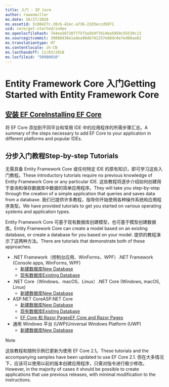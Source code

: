 ```yaml
---
title: 入门 - EF Core
author: rowanmiller
ms.date: 10/27/2016
ms.assetid: 3c88427c-20c6-42ec-a736-22d3eccd5071
uid: core/get-started/index
ms.openlocfilehash: 744ea587207775f3a5b9f7b14ba5959c55539c13
ms.sourcegitcommit: 39080d38e1adea90db741257e60dc0e7ed08aa82
ms.translationtype: HT
ms.contentlocale: zh-CN
ms.lasthandoff: 11/03/2018
ms.locfileid: "50980010"
---
```

# <a name="getting-started-with-entity-framework-core"></a><span data-ttu-id="cb467-102">Entity Framework Core 入门</span><span class="sxs-lookup"><span data-stu-id="cb467-102">Getting Started with Entity Framework Core</span></span>

## <a name="installing-ef-coreinstallindexmd"></a>[<span data-ttu-id="cb467-103">安装 EF Core</span><span class="sxs-lookup"><span data-stu-id="cb467-103">Installing EF Core</span></span>](install/index.md)

<span data-ttu-id="cb467-104">将 EF Core 添加到不同平台和常用 IDE 中的应用程序的所需步骤汇总。</span><span class="sxs-lookup"><span data-stu-id="cb467-104">A summary of the steps necessary to add EF Core to your application in different platforms and popular IDEs.</span></span>

## <a name="step-by-step-tutorials"></a><span data-ttu-id="cb467-105">分步入门教程</span><span class="sxs-lookup"><span data-stu-id="cb467-105">Step-by-step Tutorials</span></span>

<span data-ttu-id="cb467-106">无需具备 Entity Framework Core 或任何特定 IDE 的原有知识，即可学习这些入门教程。</span><span class="sxs-lookup"><span data-stu-id="cb467-106">These introductory tutorials require no previous knowledge of Entity Framework Core or any particular IDE.</span></span> <span data-ttu-id="cb467-107">这些教程将逐步介绍如何创建用于查询和保存数据库中数据的简单应用程序。</span><span class="sxs-lookup"><span data-stu-id="cb467-107">They will take you step-by-step through the creation of a simple application that queries and saves data from a database.</span></span> <span data-ttu-id="cb467-108">我们已提供许多教程，指导你开始使用各种操作系统和应用程序类型。</span><span class="sxs-lookup"><span data-stu-id="cb467-108">We have provided tutorials to get you started on various operating systems and application types.</span></span>

<span data-ttu-id="cb467-109">Entity Framework Core 可基于现有数据库创建模型，也可基于模型创建数据库。</span><span class="sxs-lookup"><span data-stu-id="cb467-109">Entity Framework Core can create a model based on an existing database, or create a database for you based on your model.</span></span> <span data-ttu-id="cb467-110">提供的教程演示了这两种方法。</span><span class="sxs-lookup"><span data-stu-id="cb467-110">There are tutorials that demonstrate both of these approaches.</span></span>

* <span data-ttu-id="cb467-111">.NET Framework（控制台应用、WinForms、WPF）</span><span class="sxs-lookup"><span data-stu-id="cb467-111">.NET Framework (Console apps, WinForms, WPF)</span></span>
  * [<span data-ttu-id="cb467-112">新建数据库</span><span class="sxs-lookup"><span data-stu-id="cb467-112">New Database</span></span>](full-dotnet/new-db.md)
  * [<span data-ttu-id="cb467-113">现有数据库</span><span class="sxs-lookup"><span data-stu-id="cb467-113">Existing Database</span></span>](full-dotnet/existing-db.md)
* <span data-ttu-id="cb467-114">.NET Core（Windows、macOS、Linux）</span><span class="sxs-lookup"><span data-stu-id="cb467-114">.NET Core (Windows, macOS, Linux)</span></span>
  * [<span data-ttu-id="cb467-115">新建数据库</span><span class="sxs-lookup"><span data-stu-id="cb467-115">New Database</span></span>](netcore/new-db-sqlite.md)
* <span data-ttu-id="cb467-116">ASP.NET Core</span><span class="sxs-lookup"><span data-stu-id="cb467-116">ASP.NET Core</span></span>
  * [<span data-ttu-id="cb467-117">新建数据库</span><span class="sxs-lookup"><span data-stu-id="cb467-117">New Database</span></span>](aspnetcore/new-db.md)
  * [<span data-ttu-id="cb467-118">现有数据库</span><span class="sxs-lookup"><span data-stu-id="cb467-118">Existing Database</span></span>](aspnetcore/existing-db.md)
  * [<span data-ttu-id="cb467-119">EF Core 和 Razor Pages</span><span class="sxs-lookup"><span data-stu-id="cb467-119">EF Core and Razor Pages</span></span>](/aspnet/core/data/ef-rp/intro)
* <span data-ttu-id="cb467-120">通用 Windows 平台 (UWP)</span><span class="sxs-lookup"><span data-stu-id="cb467-120">Universal Windows Platform (UWP)</span></span>
  * [<span data-ttu-id="cb467-121">新建数据库</span><span class="sxs-lookup"><span data-stu-id="cb467-121">New Database</span></span>](uwp/getting-started.md)

> [!NOTE]  
> <span data-ttu-id="cb467-122">这些教程和随附示例已更新为使用 EF Core 2.1。</span><span class="sxs-lookup"><span data-stu-id="cb467-122">These tutorials and the accompanying samples have been updated to use EF Core 2.1.</span></span> <span data-ttu-id="cb467-123">但在大多情况下，应该可以使用以前的版本创建应用程序，只需对指令进行极少修改。</span><span class="sxs-lookup"><span data-stu-id="cb467-123">However, in the majority of cases it should be possible to create applications that use previous releases, with minimal modification to the instructions.</span></span> 
